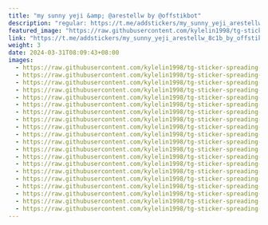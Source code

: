 ```yaml
---
title: "my sunny yeji &amp; @arestellw by @offstikbot"
description: "regular: https://t.me/addstickers/my_sunny_yeji_arestellw_8c1b_by_offstikbot"
featured_image: "https://raw.githubusercontent.com/kylelin1998/tg-sticker-spreading-worldwide-images/main/img/0b75da9d-01bc-47aa-8092-110085c95015.jpg"
link: "https://t.me/addstickers/my_sunny_yeji_arestellw_8c1b_by_offstikbot"
weight: 3
date: 2024-03-31T08:09:43+08:00
images:
  - https://raw.githubusercontent.com/kylelin1998/tg-sticker-spreading-worldwide-images/main/img/0b75da9d-01bc-47aa-8092-110085c95015.jpg
  - https://raw.githubusercontent.com/kylelin1998/tg-sticker-spreading-worldwide-images/main/img/eae4f379-1abf-4c5f-836d-27c6636584e6.jpg
  - https://raw.githubusercontent.com/kylelin1998/tg-sticker-spreading-worldwide-images/main/img/0c466a63-d7cb-4dab-8bc3-48d5bcb95fd8.jpg
  - https://raw.githubusercontent.com/kylelin1998/tg-sticker-spreading-worldwide-images/main/img/a121b22c-f249-486a-b225-e74dce2c2da1.jpg
  - https://raw.githubusercontent.com/kylelin1998/tg-sticker-spreading-worldwide-images/main/img/e9beda55-34a2-46c2-bae2-0ee517fbce4a.jpg
  - https://raw.githubusercontent.com/kylelin1998/tg-sticker-spreading-worldwide-images/main/img/41a860b4-f60d-4588-b73d-f6d8fbe60b38.jpg
  - https://raw.githubusercontent.com/kylelin1998/tg-sticker-spreading-worldwide-images/main/img/49585bb5-2e0b-40e6-b2da-a5026e58a293.jpg
  - https://raw.githubusercontent.com/kylelin1998/tg-sticker-spreading-worldwide-images/main/img/b1b6793e-9f90-45d1-9141-def683123636.jpg
  - https://raw.githubusercontent.com/kylelin1998/tg-sticker-spreading-worldwide-images/main/img/3ff3f612-3b20-45d4-b64b-f535752cd54c.jpg
  - https://raw.githubusercontent.com/kylelin1998/tg-sticker-spreading-worldwide-images/main/img/1f3b49fb-2739-4a31-b6c6-a92c700423b4.jpg
  - https://raw.githubusercontent.com/kylelin1998/tg-sticker-spreading-worldwide-images/main/img/30fe8fe8-21b7-4834-a1a9-41132617b611.jpg
  - https://raw.githubusercontent.com/kylelin1998/tg-sticker-spreading-worldwide-images/main/img/0c7902ca-74de-4866-bd3c-375c8f733f1c.jpg
  - https://raw.githubusercontent.com/kylelin1998/tg-sticker-spreading-worldwide-images/main/img/1f61b8f5-2f0d-496b-af2a-42882e5b6474.jpg
  - https://raw.githubusercontent.com/kylelin1998/tg-sticker-spreading-worldwide-images/main/img/486549f7-0987-40c9-8628-ec9c853ae077.jpg
  - https://raw.githubusercontent.com/kylelin1998/tg-sticker-spreading-worldwide-images/main/img/afbeb513-356e-4f19-a1f6-826e822f5826.jpg
  - https://raw.githubusercontent.com/kylelin1998/tg-sticker-spreading-worldwide-images/main/img/73a5a389-c4d4-4a9c-91ca-fb35855afc4d.jpg
  - https://raw.githubusercontent.com/kylelin1998/tg-sticker-spreading-worldwide-images/main/img/8140b5f1-ef32-4197-8427-50e5664f3097.jpg
  - https://raw.githubusercontent.com/kylelin1998/tg-sticker-spreading-worldwide-images/main/img/10d09c61-2ef9-4ec0-8305-e2c1710e1d18.jpg
  - https://raw.githubusercontent.com/kylelin1998/tg-sticker-spreading-worldwide-images/main/img/9c851c2f-2081-4254-adc3-f56c130de96c.jpg
  - https://raw.githubusercontent.com/kylelin1998/tg-sticker-spreading-worldwide-images/main/img/1b116486-0b05-4419-916b-cc9a5d7a78c5.jpg
---
```

